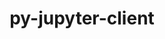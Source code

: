 ---
title: "py-jupyter-client"
layout: cache
categories: [package, develop]
meta: {"compilers": ["none"], "num_specs": 98, "num_specs_by_stack": {"data-vis-sdk": 23, "e4s": 37, "e4s-neoverse-v2": 38, "root": 98}, "oss": ["ubuntu20.04", "ubuntu22.04"], "platforms": ["linux"], "stacks": ["data-vis-sdk", "e4s", "e4s-neoverse-v2", "root"], "targets": ["neoverse_v2", "x86_64_v3"], "versions": ["8.2.0"]}
spec_details: [{"compiler": "none", "hash": "2ax4wuwyllbb54wbluookizxjpdupbre", "os": "ubuntu22.04", "platform": "linux", "size": "-", "stacks": ["e4s-neoverse-v2", "root"], "target": "neoverse_v2", "variants": ["build_system=python_pip"], "versions": ["8.2.0"]}, {"compiler": "none", "hash": "2iq3lyusexytzfe6s357ht2binnnwjo6", "os": "ubuntu22.04", "platform": "linux", "size": "-", "stacks": ["e4s", "root"], "target": "x86_64_v3", "variants": ["build_system=python_pip"], "versions": ["8.2.0"]}, {"compiler": "none", "hash": "2oy24cgj2457efqyty23m56m2qar6bkd", "os": "ubuntu22.04", "platform": "linux", "size": "-", "stacks": ["e4s-neoverse-v2", "root"], "target": "neoverse_v2", "variants": ["build_system=python_pip"], "versions": ["8.2.0"]}, {"compiler": "none", "hash": "2regos42wacxucyb43eckcs3yvexcowf", "os": "ubuntu20.04", "platform": "linux", "size": "-", "stacks": ["data-vis-sdk", "root"], "target": "x86_64_v3", "variants": ["build_system=python_pip"], "versions": ["8.2.0"]}, {"compiler": "none", "hash": "2whmbxxfepxs6bsxq2lfzpa2zaz7lkys", "os": "ubuntu20.04", "platform": "linux", "size": "-", "stacks": ["data-vis-sdk", "root"], "target": "x86_64_v3", "variants": ["build_system=python_pip"], "versions": ["8.2.0"]}, {"compiler": "none", "hash": "2wt2gjw5kugk2fq2q5gf3umpqmlchyh2", "os": "ubuntu22.04", "platform": "linux", "size": "-", "stacks": ["e4s-neoverse-v2", "root"], "target": "neoverse_v2", "variants": ["build_system=python_pip"], "versions": ["8.2.0"]}, {"compiler": "none", "hash": "2xh7q5f4ybwsqomtnavgv53222duzh2a", "os": "ubuntu22.04", "platform": "linux", "size": "-", "stacks": ["e4s-neoverse-v2", "root"], "target": "neoverse_v2", "variants": ["build_system=python_pip"], "versions": ["8.2.0"]}, {"compiler": "none", "hash": "33gcysdo7rbxqljiyr3yuc2i4spurqwe", "os": "ubuntu22.04", "platform": "linux", "size": "-", "stacks": ["e4s-neoverse-v2", "root"], "target": "neoverse_v2", "variants": ["build_system=python_pip"], "versions": ["8.2.0"]}, {"compiler": "none", "hash": "44eieqb5k6yc7dzopra7ox65afduzzqv", "os": "ubuntu22.04", "platform": "linux", "size": "-", "stacks": ["e4s", "root"], "target": "x86_64_v3", "variants": ["build_system=python_pip"], "versions": ["8.2.0"]}, {"compiler": "none", "hash": "47l5awy4vanwfztqb5ugnivbgpockath", "os": "ubuntu22.04", "platform": "linux", "size": "-", "stacks": ["e4s", "root"], "target": "x86_64_v3", "variants": ["build_system=python_pip"], "versions": ["8.2.0"]}, {"compiler": "none", "hash": "4febkzancrxqkmnqhsapaxx6shzoztgx", "os": "ubuntu20.04", "platform": "linux", "size": "-", "stacks": ["data-vis-sdk", "root"], "target": "x86_64_v3", "variants": ["build_system=python_pip"], "versions": ["8.2.0"]}, {"compiler": "none", "hash": "4nhlsjl5cdv5lq2ut366qn45u7qp22lc", "os": "ubuntu20.04", "platform": "linux", "size": "-", "stacks": ["data-vis-sdk", "root"], "target": "x86_64_v3", "variants": ["build_system=python_pip"], "versions": ["8.2.0"]}, {"compiler": "none", "hash": "5cfjvlrik7tqk22k6mjzhfosjo7jqggp", "os": "ubuntu20.04", "platform": "linux", "size": "-", "stacks": ["data-vis-sdk", "root"], "target": "x86_64_v3", "variants": ["build_system=python_pip"], "versions": ["8.2.0"]}, {"compiler": "none", "hash": "5km4lx6kyyacgbl6uxwvyuwxk3lyovtj", "os": "ubuntu22.04", "platform": "linux", "size": "-", "stacks": ["e4s-neoverse-v2", "root"], "target": "neoverse_v2", "variants": ["build_system=python_pip"], "versions": ["8.2.0"]}, {"compiler": "none", "hash": "5m36wp2f4272cdcaxy55pr6f3f2hdcb5", "os": "ubuntu22.04", "platform": "linux", "size": "-", "stacks": ["e4s-neoverse-v2", "root"], "target": "neoverse_v2", "variants": ["build_system=python_pip"], "versions": ["8.2.0"]}, {"compiler": "none", "hash": "5xpspmrrdk4o7x2j3enxjd3xtc5bczvz", "os": "ubuntu22.04", "platform": "linux", "size": "-", "stacks": ["e4s", "root"], "target": "x86_64_v3", "variants": ["build_system=python_pip"], "versions": ["8.2.0"]}, {"compiler": "none", "hash": "6243av2egcqaoev2xbtkhjsg3vtvefyx", "os": "ubuntu22.04", "platform": "linux", "size": "-", "stacks": ["e4s", "root"], "target": "x86_64_v3", "variants": ["build_system=python_pip"], "versions": ["8.2.0"]}, {"compiler": "none", "hash": "63urqsneidwjkfz5qm4kymvbsk7rk5eb", "os": "ubuntu20.04", "platform": "linux", "size": "-", "stacks": ["data-vis-sdk", "root"], "target": "x86_64_v3", "variants": ["build_system=python_pip"], "versions": ["8.2.0"]}, {"compiler": "none", "hash": "65layjjcyjzypyfizcbgr34i3jnsljek", "os": "ubuntu22.04", "platform": "linux", "size": "-", "stacks": ["e4s", "root"], "target": "x86_64_v3", "variants": ["build_system=python_pip"], "versions": ["8.2.0"]}, {"compiler": "none", "hash": "6a35ldppuzvhifcpuk4mii5yaj64q7c6", "os": "ubuntu22.04", "platform": "linux", "size": "-", "stacks": ["e4s", "root"], "target": "x86_64_v3", "variants": ["build_system=python_pip"], "versions": ["8.2.0"]}, {"compiler": "none", "hash": "6ogrwr7vv5oznejnq7li7tlr6ojuszre", "os": "ubuntu22.04", "platform": "linux", "size": "-", "stacks": ["e4s", "root"], "target": "x86_64_v3", "variants": ["build_system=python_pip"], "versions": ["8.2.0"]}, {"compiler": "none", "hash": "7wzdlxoyalt7yeflpk2az4zow2bzccwx", "os": "ubuntu22.04", "platform": "linux", "size": "-", "stacks": ["e4s-neoverse-v2", "root"], "target": "neoverse_v2", "variants": ["build_system=python_pip"], "versions": ["8.2.0"]}, {"compiler": "none", "hash": "acka6kjtr2xt3yvivmon5o2wnbn5hc5m", "os": "ubuntu20.04", "platform": "linux", "size": "-", "stacks": ["data-vis-sdk", "root"], "target": "x86_64_v3", "variants": ["build_system=python_pip"], "versions": ["8.2.0"]}, {"compiler": "none", "hash": "ahwn2k666kq3etxktxwfw3oea5copg6r", "os": "ubuntu20.04", "platform": "linux", "size": "-", "stacks": ["data-vis-sdk", "root"], "target": "x86_64_v3", "variants": ["build_system=python_pip"], "versions": ["8.2.0"]}, {"compiler": "none", "hash": "aiskow6smogj6duslnaw7hxsscp7bwfe", "os": "ubuntu22.04", "platform": "linux", "size": "-", "stacks": ["e4s", "root"], "target": "x86_64_v3", "variants": ["build_system=python_pip"], "versions": ["8.2.0"]}, {"compiler": "none", "hash": "ak7lmiwsiatxpa4nzgjtw4n47m3rnf6t", "os": "ubuntu20.04", "platform": "linux", "size": "-", "stacks": ["data-vis-sdk", "root"], "target": "x86_64_v3", "variants": ["build_system=python_pip"], "versions": ["8.2.0"]}, {"compiler": "none", "hash": "akgciyst5ksgckrov5ogyfrv3znw7uum", "os": "ubuntu22.04", "platform": "linux", "size": "-", "stacks": ["e4s-neoverse-v2", "root"], "target": "neoverse_v2", "variants": ["build_system=python_pip"], "versions": ["8.2.0"]}, {"compiler": "none", "hash": "amu3atizhcklifwywsffkqmizqem6lwc", "os": "ubuntu20.04", "platform": "linux", "size": "-", "stacks": ["data-vis-sdk", "root"], "target": "x86_64_v3", "variants": ["build_system=python_pip"], "versions": ["8.2.0"]}, {"compiler": "none", "hash": "asgqymxqjjbbs6yis7atil2pdronfaog", "os": "ubuntu22.04", "platform": "linux", "size": "-", "stacks": ["e4s", "root"], "target": "x86_64_v3", "variants": ["build_system=python_pip"], "versions": ["8.2.0"]}, {"compiler": "none", "hash": "ded5m7po5myvudksmyqw536ia2yvgf5y", "os": "ubuntu22.04", "platform": "linux", "size": "-", "stacks": ["e4s-neoverse-v2", "root"], "target": "neoverse_v2", "variants": ["build_system=python_pip"], "versions": ["8.2.0"]}, {"compiler": "none", "hash": "dgdw72lgp2qyxz5qkodarypp55drqeu5", "os": "ubuntu22.04", "platform": "linux", "size": "-", "stacks": ["e4s-neoverse-v2", "root"], "target": "neoverse_v2", "variants": ["build_system=python_pip"], "versions": ["8.2.0"]}, {"compiler": "none", "hash": "drtg6qa5wwqw6m7fx7wecgwj6i6x2c4w", "os": "ubuntu22.04", "platform": "linux", "size": "-", "stacks": ["e4s", "root"], "target": "x86_64_v3", "variants": ["build_system=python_pip"], "versions": ["8.2.0"]}, {"compiler": "none", "hash": "dvkdpnab5hjij23ns5qdar7r5maivlpe", "os": "ubuntu20.04", "platform": "linux", "size": "-", "stacks": ["data-vis-sdk", "root"], "target": "x86_64_v3", "variants": ["build_system=python_pip"], "versions": ["8.2.0"]}, {"compiler": "none", "hash": "dvrgbram2natz3z2hvq3i2skhr3odqnv", "os": "ubuntu20.04", "platform": "linux", "size": "-", "stacks": ["data-vis-sdk", "root"], "target": "x86_64_v3", "variants": ["build_system=python_pip"], "versions": ["8.2.0"]}, {"compiler": "none", "hash": "elie5ema552x3synj5u4msoaireyvfe7", "os": "ubuntu20.04", "platform": "linux", "size": "-", "stacks": ["data-vis-sdk", "root"], "target": "x86_64_v3", "variants": ["build_system=python_pip"], "versions": ["8.2.0"]}, {"compiler": "none", "hash": "ev7xidijj56jfnwgxxdrv52fci23zwqi", "os": "ubuntu22.04", "platform": "linux", "size": "-", "stacks": ["e4s-neoverse-v2", "root"], "target": "neoverse_v2", "variants": ["build_system=python_pip"], "versions": ["8.2.0"]}, {"compiler": "none", "hash": "exmyze5w42ovoldzwmwih4n5qvmsfwu4", "os": "ubuntu22.04", "platform": "linux", "size": "-", "stacks": ["e4s", "root"], "target": "x86_64_v3", "variants": ["build_system=python_pip"], "versions": ["8.2.0"]}, {"compiler": "none", "hash": "fjgyk3ejm34o77b2ercqoh45lnprhozy", "os": "ubuntu22.04", "platform": "linux", "size": "-", "stacks": ["e4s", "root"], "target": "x86_64_v3", "variants": ["build_system=python_pip"], "versions": ["8.2.0"]}, {"compiler": "none", "hash": "gjxqijh2obpyta47lz56wcrhhqmdmpd5", "os": "ubuntu22.04", "platform": "linux", "size": "-", "stacks": ["e4s", "root"], "target": "x86_64_v3", "variants": ["build_system=python_pip"], "versions": ["8.2.0"]}, {"compiler": "none", "hash": "gr6evg7kdvu6kxh4qerjssyqg5hg7kuh", "os": "ubuntu22.04", "platform": "linux", "size": "-", "stacks": ["e4s-neoverse-v2", "root"], "target": "neoverse_v2", "variants": ["build_system=python_pip"], "versions": ["8.2.0"]}, {"compiler": "none", "hash": "gw25ipn4h6kd5nw3wmfentddjomymnbu", "os": "ubuntu22.04", "platform": "linux", "size": "-", "stacks": ["e4s", "root"], "target": "x86_64_v3", "variants": ["build_system=python_pip"], "versions": ["8.2.0"]}, {"compiler": "none", "hash": "hfpru33xjqjuytahqvq67t3nob5aval7", "os": "ubuntu20.04", "platform": "linux", "size": "-", "stacks": ["data-vis-sdk", "root"], "target": "x86_64_v3", "variants": ["build_system=python_pip"], "versions": ["8.2.0"]}, {"compiler": "none", "hash": "hqlhxnu5giv5pvbla657yqkuhfmhspth", "os": "ubuntu22.04", "platform": "linux", "size": "-", "stacks": ["e4s", "root"], "target": "x86_64_v3", "variants": ["build_system=python_pip"], "versions": ["8.2.0"]}, {"compiler": "none", "hash": "hunaq3qdcpbcc4uacrq4ijdyogt7cqz6", "os": "ubuntu22.04", "platform": "linux", "size": "-", "stacks": ["e4s-neoverse-v2", "root"], "target": "neoverse_v2", "variants": ["build_system=python_pip"], "versions": ["8.2.0"]}, {"compiler": "none", "hash": "hy6dvts3zvjtddtw3tiicslpzlipcdtt", "os": "ubuntu22.04", "platform": "linux", "size": "-", "stacks": ["e4s", "root"], "target": "x86_64_v3", "variants": ["build_system=python_pip"], "versions": ["8.2.0"]}, {"compiler": "none", "hash": "i6rdv7qfrkmfgsdjdrjflp2dgogih5iq", "os": "ubuntu22.04", "platform": "linux", "size": "-", "stacks": ["e4s-neoverse-v2", "root"], "target": "neoverse_v2", "variants": ["build_system=python_pip"], "versions": ["8.2.0"]}, {"compiler": "none", "hash": "ih244sdm3nrvohykjbfoyxcwi5qpgznt", "os": "ubuntu22.04", "platform": "linux", "size": "-", "stacks": ["e4s-neoverse-v2", "root"], "target": "neoverse_v2", "variants": ["build_system=python_pip"], "versions": ["8.2.0"]}, {"compiler": "none", "hash": "iqfbe6k7c5hpko7eujorusnfuhmbpp4l", "os": "ubuntu22.04", "platform": "linux", "size": "-", "stacks": ["e4s", "root"], "target": "x86_64_v3", "variants": ["build_system=python_pip"], "versions": ["8.2.0"]}, {"compiler": "none", "hash": "izyaew4dpw26o7bhdopbowxghml3xtln", "os": "ubuntu22.04", "platform": "linux", "size": "-", "stacks": ["e4s", "root"], "target": "x86_64_v3", "variants": ["build_system=python_pip"], "versions": ["8.2.0"]}, {"compiler": "none", "hash": "j452ljgyg2kb642amteaxiyjv4tn73lj", "os": "ubuntu22.04", "platform": "linux", "size": "-", "stacks": ["e4s-neoverse-v2", "root"], "target": "neoverse_v2", "variants": ["build_system=python_pip"], "versions": ["8.2.0"]}, {"compiler": "none", "hash": "j4fqlu3t7n2x3nuwjvbftdhc6cahuutm", "os": "ubuntu22.04", "platform": "linux", "size": "-", "stacks": ["e4s", "root"], "target": "x86_64_v3", "variants": ["build_system=python_pip"], "versions": ["8.2.0"]}, {"compiler": "none", "hash": "krjfwlpdrb67rebxf6xmzazblvq4ipaa", "os": "ubuntu22.04", "platform": "linux", "size": "-", "stacks": ["e4s-neoverse-v2", "root"], "target": "neoverse_v2", "variants": ["build_system=python_pip"], "versions": ["8.2.0"]}, {"compiler": "none", "hash": "ktxu56nn3aruicm2ziy6iky6iatixk7t", "os": "ubuntu22.04", "platform": "linux", "size": "-", "stacks": ["e4s", "root"], "target": "x86_64_v3", "variants": ["build_system=python_pip"], "versions": ["8.2.0"]}, {"compiler": "none", "hash": "kxazbf7ddf7734myi2ioanxyflwecqal", "os": "ubuntu22.04", "platform": "linux", "size": "-", "stacks": ["e4s-neoverse-v2", "root"], "target": "neoverse_v2", "variants": ["build_system=python_pip"], "versions": ["8.2.0"]}, {"compiler": "none", "hash": "lgxju4e36m2dhe65cr3p5zru2xk4wpbw", "os": "ubuntu22.04", "platform": "linux", "size": "-", "stacks": ["e4s-neoverse-v2", "root"], "target": "neoverse_v2", "variants": ["build_system=python_pip"], "versions": ["8.2.0"]}, {"compiler": "none", "hash": "lnawjvyc5qdqblbuqa3obhbyl3nkgony", "os": "ubuntu22.04", "platform": "linux", "size": "-", "stacks": ["e4s", "root"], "target": "x86_64_v3", "variants": ["build_system=python_pip"], "versions": ["8.2.0"]}, {"compiler": "none", "hash": "m3wtohjbeyu7xdvvvnoveozsleuwoxyg", "os": "ubuntu22.04", "platform": "linux", "size": "-", "stacks": ["e4s", "root"], "target": "x86_64_v3", "variants": ["build_system=python_pip"], "versions": ["8.2.0"]}, {"compiler": "none", "hash": "mdp2ij55oxk45n2zhkxif5essi4kpmay", "os": "ubuntu22.04", "platform": "linux", "size": "-", "stacks": ["e4s-neoverse-v2", "root"], "target": "neoverse_v2", "variants": ["build_system=python_pip"], "versions": ["8.2.0"]}, {"compiler": "none", "hash": "mx46sqqzrjjlt3qjmgrdzfnumhoobrwg", "os": "ubuntu22.04", "platform": "linux", "size": "-", "stacks": ["e4s-neoverse-v2", "root"], "target": "neoverse_v2", "variants": ["build_system=python_pip"], "versions": ["8.2.0"]}, {"compiler": "none", "hash": "nm5umzz7skwwpfc6dhf5ygwpvlg5jkon", "os": "ubuntu22.04", "platform": "linux", "size": "-", "stacks": ["e4s-neoverse-v2", "root"], "target": "neoverse_v2", "variants": ["build_system=python_pip"], "versions": ["8.2.0"]}, {"compiler": "none", "hash": "nm6ioxqaiqnscd2ebgg5vintyyhsiml2", "os": "ubuntu22.04", "platform": "linux", "size": "-", "stacks": ["e4s", "root"], "target": "x86_64_v3", "variants": ["build_system=python_pip"], "versions": ["8.2.0"]}, {"compiler": "none", "hash": "nqgwq4vmvvirrmutl5ng42p6tpnfa4el", "os": "ubuntu20.04", "platform": "linux", "size": "-", "stacks": ["data-vis-sdk", "root"], "target": "x86_64_v3", "variants": ["build_system=python_pip"], "versions": ["8.2.0"]}, {"compiler": "none", "hash": "nxragd4aeof2j3nnlswz4fi5q52ksuwy", "os": "ubuntu20.04", "platform": "linux", "size": "-", "stacks": ["data-vis-sdk", "root"], "target": "x86_64_v3", "variants": ["build_system=python_pip"], "versions": ["8.2.0"]}, {"compiler": "none", "hash": "od5pbci4wfi7smsuzr66wt4wudfjq6wc", "os": "ubuntu22.04", "platform": "linux", "size": "-", "stacks": ["e4s", "root"], "target": "x86_64_v3", "variants": ["build_system=python_pip"], "versions": ["8.2.0"]}, {"compiler": "none", "hash": "pa7hqporw64dct4nuqgdtdxupf3aw6r2", "os": "ubuntu20.04", "platform": "linux", "size": "-", "stacks": ["data-vis-sdk", "root"], "target": "x86_64_v3", "variants": ["build_system=python_pip"], "versions": ["8.2.0"]}, {"compiler": "none", "hash": "pmaq7d7myzmsoyc3xo3cxrf2fnbyobk7", "os": "ubuntu22.04", "platform": "linux", "size": "-", "stacks": ["e4s-neoverse-v2", "root"], "target": "neoverse_v2", "variants": ["build_system=python_pip"], "versions": ["8.2.0"]}, {"compiler": "none", "hash": "qhoko3pry3cpapygtfbr42es6ukmdutp", "os": "ubuntu22.04", "platform": "linux", "size": "-", "stacks": ["e4s", "root"], "target": "x86_64_v3", "variants": ["build_system=python_pip"], "versions": ["8.2.0"]}, {"compiler": "none", "hash": "qxbtfsft6uduuny3jsjsa425w3rhq465", "os": "ubuntu22.04", "platform": "linux", "size": "-", "stacks": ["e4s-neoverse-v2", "root"], "target": "neoverse_v2", "variants": ["build_system=python_pip"], "versions": ["8.2.0"]}, {"compiler": "none", "hash": "qxpxvcngldr6qwhqsm7m7h4dcxod3w72", "os": "ubuntu22.04", "platform": "linux", "size": "-", "stacks": ["e4s-neoverse-v2", "root"], "target": "neoverse_v2", "variants": ["build_system=python_pip"], "versions": ["8.2.0"]}, {"compiler": "none", "hash": "rdohuv2m336htt2s2momq7ldc35vth66", "os": "ubuntu20.04", "platform": "linux", "size": "-", "stacks": ["data-vis-sdk", "root"], "target": "x86_64_v3", "variants": ["build_system=python_pip"], "versions": ["8.2.0"]}, {"compiler": "none", "hash": "rk4osszlvzgt2wo7c7q43nqd52tllkxi", "os": "ubuntu22.04", "platform": "linux", "size": "-", "stacks": ["e4s", "root"], "target": "x86_64_v3", "variants": ["build_system=python_pip"], "versions": ["8.2.0"]}, {"compiler": "none", "hash": "rklkqhclaizrnzcfzgsm5runexwspcco", "os": "ubuntu20.04", "platform": "linux", "size": "-", "stacks": ["data-vis-sdk", "root"], "target": "x86_64_v3", "variants": ["build_system=python_pip"], "versions": ["8.2.0"]}, {"compiler": "none", "hash": "rp2cqppb67mknktauv2euo3arafpislz", "os": "ubuntu22.04", "platform": "linux", "size": "-", "stacks": ["e4s", "root"], "target": "x86_64_v3", "variants": ["build_system=python_pip"], "versions": ["8.2.0"]}, {"compiler": "none", "hash": "s52nny5msgp552aehuv744d2nfxfzzh3", "os": "ubuntu22.04", "platform": "linux", "size": "-", "stacks": ["e4s-neoverse-v2", "root"], "target": "neoverse_v2", "variants": ["build_system=python_pip"], "versions": ["8.2.0"]}, {"compiler": "none", "hash": "skauzc4k2pzjyg2353yqtpq6uffon45j", "os": "ubuntu20.04", "platform": "linux", "size": "-", "stacks": ["data-vis-sdk", "root"], "target": "x86_64_v3", "variants": ["build_system=python_pip"], "versions": ["8.2.0"]}, {"compiler": "none", "hash": "soojwjby4pcn4tgu4lwkonsfzslzqpz2", "os": "ubuntu20.04", "platform": "linux", "size": "-", "stacks": ["data-vis-sdk", "root"], "target": "x86_64_v3", "variants": ["build_system=python_pip"], "versions": ["8.2.0"]}, {"compiler": "none", "hash": "sorxge6rskgn34j6z2ku57h734m3yir6", "os": "ubuntu22.04", "platform": "linux", "size": "-", "stacks": ["e4s-neoverse-v2", "root"], "target": "neoverse_v2", "variants": ["build_system=python_pip"], "versions": ["8.2.0"]}, {"compiler": "none", "hash": "syzb7qidftmmaxj32wnnllqqcnmewvtu", "os": "ubuntu22.04", "platform": "linux", "size": "-", "stacks": ["e4s-neoverse-v2", "root"], "target": "neoverse_v2", "variants": ["build_system=python_pip"], "versions": ["8.2.0"]}, {"compiler": "none", "hash": "thg5qllsogylihukx4mkmrutuzexfcn3", "os": "ubuntu20.04", "platform": "linux", "size": "-", "stacks": ["data-vis-sdk", "root"], "target": "x86_64_v3", "variants": ["build_system=python_pip"], "versions": ["8.2.0"]}, {"compiler": "none", "hash": "u25fktzdzlwxvbahy4o53vziueoae6hu", "os": "ubuntu22.04", "platform": "linux", "size": "-", "stacks": ["e4s", "root"], "target": "x86_64_v3", "variants": ["build_system=python_pip"], "versions": ["8.2.0"]}, {"compiler": "none", "hash": "uliy7ccbiwf2tmwp3fcdeb5tefore766", "os": "ubuntu22.04", "platform": "linux", "size": "-", "stacks": ["e4s", "root"], "target": "x86_64_v3", "variants": ["build_system=python_pip"], "versions": ["8.2.0"]}, {"compiler": "none", "hash": "v44ahirv2lrxf2t5j6a5drfrajwjoabd", "os": "ubuntu22.04", "platform": "linux", "size": "-", "stacks": ["e4s-neoverse-v2", "root"], "target": "neoverse_v2", "variants": ["build_system=python_pip"], "versions": ["8.2.0"]}, {"compiler": "none", "hash": "vrh3qiwsy2bqegit7a2uyhlesjo3etqn", "os": "ubuntu22.04", "platform": "linux", "size": "-", "stacks": ["e4s-neoverse-v2", "root"], "target": "neoverse_v2", "variants": ["build_system=python_pip"], "versions": ["8.2.0"]}, {"compiler": "none", "hash": "w2lxwp44jxvmpwrc6nmh65x2w3ezqa3m", "os": "ubuntu22.04", "platform": "linux", "size": "-", "stacks": ["e4s", "root"], "target": "x86_64_v3", "variants": ["build_system=python_pip"], "versions": ["8.2.0"]}, {"compiler": "none", "hash": "w5dbz66p7turn2g7zvbmnygjkh34dfsk", "os": "ubuntu22.04", "platform": "linux", "size": "-", "stacks": ["e4s-neoverse-v2", "root"], "target": "neoverse_v2", "variants": ["build_system=python_pip"], "versions": ["8.2.0"]}, {"compiler": "none", "hash": "wexb6fkkhr74cvwpvqedwj7t2rjkwwmi", "os": "ubuntu22.04", "platform": "linux", "size": "-", "stacks": ["e4s", "root"], "target": "x86_64_v3", "variants": ["build_system=python_pip"], "versions": ["8.2.0"]}, {"compiler": "none", "hash": "wgyx5dxce5d5uy67dtql5xttflcpkcnf", "os": "ubuntu22.04", "platform": "linux", "size": "-", "stacks": ["e4s-neoverse-v2", "root"], "target": "neoverse_v2", "variants": ["build_system=python_pip"], "versions": ["8.2.0"]}, {"compiler": "none", "hash": "wgz5gmg726uo46n4x6lreoqz55jacknv", "os": "ubuntu22.04", "platform": "linux", "size": "-", "stacks": ["e4s-neoverse-v2", "root"], "target": "neoverse_v2", "variants": ["build_system=python_pip"], "versions": ["8.2.0"]}, {"compiler": "none", "hash": "wjdbdjqkaijoveimugwfd6dz4kvdbfyg", "os": "ubuntu22.04", "platform": "linux", "size": "-", "stacks": ["e4s-neoverse-v2", "root"], "target": "neoverse_v2", "variants": ["build_system=python_pip"], "versions": ["8.2.0"]}, {"compiler": "none", "hash": "wodqwoh23neu7b3ybswaf35xi3sjbjxz", "os": "ubuntu22.04", "platform": "linux", "size": "-", "stacks": ["e4s", "root"], "target": "x86_64_v3", "variants": ["build_system=python_pip"], "versions": ["8.2.0"]}, {"compiler": "none", "hash": "wprancgcgc7e4fvxswymwtnjftlnoiku", "os": "ubuntu22.04", "platform": "linux", "size": "-", "stacks": ["e4s", "root"], "target": "x86_64_v3", "variants": ["build_system=python_pip"], "versions": ["8.2.0"]}, {"compiler": "none", "hash": "x365cub6zvtguibzsoilo3jq7xocvmnz", "os": "ubuntu22.04", "platform": "linux", "size": "-", "stacks": ["e4s", "root"], "target": "x86_64_v3", "variants": ["build_system=python_pip"], "versions": ["8.2.0"]}, {"compiler": "none", "hash": "xqwa7ujs2dfmfu32hgm55435wo6n637c", "os": "ubuntu22.04", "platform": "linux", "size": "-", "stacks": ["e4s-neoverse-v2", "root"], "target": "neoverse_v2", "variants": ["build_system=python_pip"], "versions": ["8.2.0"]}, {"compiler": "none", "hash": "xtotejx4j6unu5abs5siseyh4ajjkvav", "os": "ubuntu22.04", "platform": "linux", "size": "-", "stacks": ["e4s", "root"], "target": "x86_64_v3", "variants": ["build_system=python_pip"], "versions": ["8.2.0"]}, {"compiler": "none", "hash": "yrrebotipk4dsokr36rlxp56nmtgannz", "os": "ubuntu22.04", "platform": "linux", "size": "-", "stacks": ["e4s", "root"], "target": "x86_64_v3", "variants": ["build_system=python_pip"], "versions": ["8.2.0"]}, {"compiler": "none", "hash": "ysbb3uokyx5bk5k3st4s2mi23ag2mj3y", "os": "ubuntu20.04", "platform": "linux", "size": "-", "stacks": ["data-vis-sdk", "root"], "target": "x86_64_v3", "variants": ["build_system=python_pip"], "versions": ["8.2.0"]}, {"compiler": "none", "hash": "yubeuhiewzw34ofs4ddwxsac3xv7zecq", "os": "ubuntu22.04", "platform": "linux", "size": "-", "stacks": ["e4s-neoverse-v2", "root"], "target": "neoverse_v2", "variants": ["build_system=python_pip"], "versions": ["8.2.0"]}, {"compiler": "none", "hash": "zy7xelx2uzpoy4722oxqqs5kijlm32zq", "os": "ubuntu22.04", "platform": "linux", "size": "-", "stacks": ["e4s-neoverse-v2", "root"], "target": "neoverse_v2", "variants": ["build_system=python_pip"], "versions": ["8.2.0"]}]
---